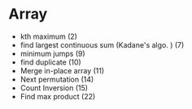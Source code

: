 # Array

- kth maximum (2)
- find largest continuous sum (Kadane's algo. ) (7)
- minimum jumps (9)
- find duplicate (10)
- Merge in-place array (11)
- Next permutation (14)
- Count Inversion (15)
- Find max product (22)

